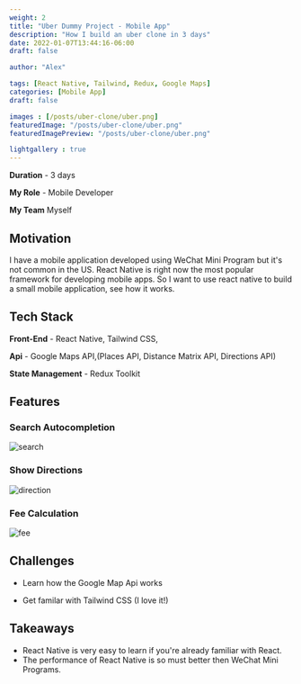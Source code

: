 ```yaml
---
weight: 2
title: "Uber Dummy Project - Mobile App"
description: "How I build an uber clone in 3 days"
date: 2022-01-07T13:44:16-06:00
draft: false

author: "Alex"

tags: [React Native, Tailwind, Redux, Google Maps]
categories: [Mobile App]
draft: false 

images : [/posts/uber-clone/uber.png]
featuredImage: "/posts/uber-clone/uber.png"
featuredImagePreview: "/posts/uber-clone/uber.png"

lightgallery : true
---
```


<!--more-->

**Duration** - 3 days

**My Role** - Mobile Developer

**My Team** Myself

## Motivation

I have a mobile application developed using WeChat Mini Program but it's not common in the US. React Native is right now the most popular framework for developing mobile apps. So I want to use react native to build a small mobile application, see how it works.

## Tech Stack
**Front-End** - React Native, Tailwind CSS,

**Api** - Google Maps API,(Places API, Distance Matrix API, Directions API)

**State Management** - Redux Toolkit

## Features
### Search Autocompletion

![search](/posts/uber-clone/search.gif)

### Show Directions

![direction](/posts/uber-clone/direction.gif)

### Fee Calculation

![fee](/posts/uber-clone/fee.gif)


## Challenges

* Learn how the Google Map Api works

* Get familar with Tailwind CSS (I love it!)


## Takeaways 

* React Native is very easy to learn if you're already familiar with React.
* The performance of React Native is so must better then WeChat Mini Programs. 

